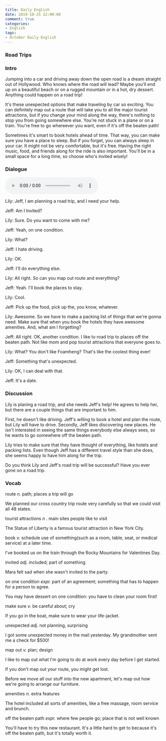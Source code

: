 ```yaml
---
title: Daily English
date: 2019-10-25 22:00:00
comment: true
categories:
- English
tags:
- October Daily English
---
```


### Road Trips

### Intro

Jumping into a car and driving away down the open road is a dream straight out of Hollywood. Who knows where the road will lead? Maybe you'll end up on a beautiful beach or on a rugged mountain or in a hot, dry dessert. Anything could happen on a road trip!

It's these unexpected options that make traveling by car so exciting. You can definitely map out a route that will take you to all the major tourist attractions, but if you change your mind along the way, there's nothing to stop you from going somewhere else. You're not stuck in a plane or on a train. You're free to go whereever you want, even if it's off the beaten path!

Sometimes it's smart to book hotels ahead of time. That way, you can make sure you have a place to sleep. But if you forget, you can always sleep in your car. It might not be very comfortable, but it's free. Having the right music, food, and friends along for the ride is also important. You'll be in a small space for a long time, so choose who's invited wisely!

### Dialogue
<audio controls>
  <source src="https://audio.englishbaby.com/standard_lesson/dialog_audio/0000/0000/0006/6563_1392617386_596128.mp3" />
</audio>

Lily: Jeff, I am planning a road trip, and I need your help.

Jeff: Am I Invited?

Lily: Sure. Do you want to come with me?

Jeff: Yeah, on one condition.

Lily: What?

Jeff: I hate driving.

Lily: OK.

Jeff: I'll do everything else.

Lily: All right. So can you map out route and everything?

Jeff: Yeah. I'll book the places to stay.

Lily: Cool.

Jeff: Pick up the food, pick up the, you know, whatever.

Lily: Awesome. So we have to make a packing list of things that we're gonna need. Make sure that when you book the hotels they have awesome amenities. And, what am I forgetting?

Jeff: All right. OK, another condition. I like to road trip to places off the beaten path. Not like mom and pop tourist attractions that everyone goes to.

Lily: What? You don't like Foamheng? That's like the coolest thing ever!

Jeff: Something that's unexpected.

Lily: OK, I can deal with that.

Jeff: It's a date.

### Discussion
Lily is planing a road trip, and she needs Jeff's help! He agrees to help her, but there are a couple things that are important to him.

First, he doesn't like driving. Jeff's willing to book a hotel and plan the route, but Lily will have to drive. Secondly, Jeff likes discovering new places. He isn't interested in seeing the same things everybody else always sees, so he wants to go somewhere off the beaten path.

Lily tries to make sure that they have thought of everything, like hotels and packing lists. Even though Jeff has a different travel style than she does, she seems happy to have him along for the trip.

Do you think Lily and Jeff's road trip will be successful? Have you ever gone on a road trip.

### Vocab
route *n.* 
  path; places a trip will go

  We planned our cross country trip route very carefully so that we could visit all 48 states.

tourist attractions *n .*
  main sites people like to visit

  The Statue of Liberty is a famous tourist attraction in New York City.

book *v.*
  schedule use of something(such as a room, table, seat, or medical service) at a later time.

  I've booked us on the train through the Rocky Mountains for Valentines Day.

invited *adj.*
  included; part of something
  
  Mara felt sad when she wasn't invited to the party.

on one condition *expr.*
  part of an agreement; something that has to happen for a person to agree.

  You may have dessert on one condition: you have to clean your room first!

make sure *v.*
  be careful about; cry

  If you go in the boat, make sure to wear your life-jacket.

unexpected *adj.*
  not planning, surprising

  I got some unexpected money in the mail yesterday. My grandmother sent me a check for $500!

map out *v.*
  plan; design

  I like to map out what I'm going to do at work every day before I get started.

  If you don't map out your route, you might get lost.

  Before we move all our stuff into the new apartment, let's map out how we're going to arrange our furniture.

amenities *n.*
  extra features

  The hotel included all sorts of amenities, like a free massage, room service and brunch.

off the beaten path *expr.*
  where few people go; place that is not well known

  You'll have to try this new restaurant. It's a little hard to get to because it's off the beaten path, but it's totally worth it.
